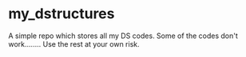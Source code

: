 # my_dstructures
A simple repo which stores all my DS codes.
Some of the codes don't work........
Use the rest at your own risk.
